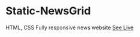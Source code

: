 # Static-NewsGrid
HTML, CSS Fully responsive news website
[See Live](https://cranky-banach-99d481.netlify.app/)
